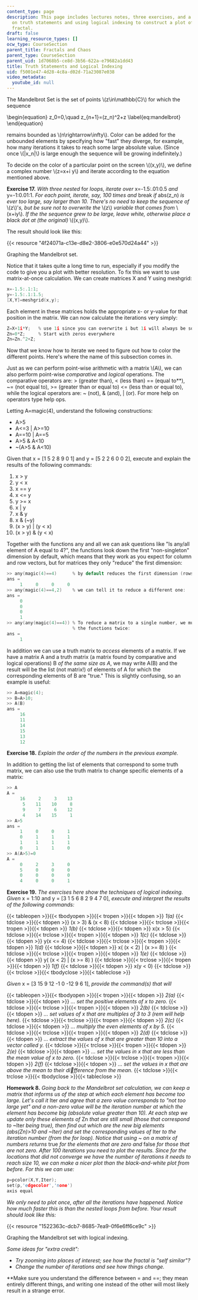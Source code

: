 ```yaml
---
content_type: page
description: This page includes lectures notes, three exercises, and a homework assignment
  on truth statements and using logical indexing to construct a plot of the Mandlebrot
  fractal.
draft: false
learning_resource_types: []
ocw_type: CourseSection
parent_title: Fractals and Chaos
parent_type: CourseSection
parent_uid: 1d7068b5-ce8d-3b56-622a-e79682a1dd43
title: Truth Statements and Logical Indexing
uid: f5001e47-4d28-4c8a-d02d-71a23087e038
video_metadata:
  youtube_id: null
---
```

The Mandelbrot Set is the set of points \\(z\\in\\mathbb{C}\\) for which the sequence

\\begin{equation} z\_0=0,\\quad z\_{n+1}=(z\_n)^2+z \\label{eq:mandelbrot} \\end{equation}

remains bounded as \\(n\\rightarrow\\infty\\). Color can be added for the unbounded elements by specifying how "fast" they diverge, for example, how many iterations it takes to reach some large absolute value. (Since once \\(|x\_n|\\) is large enough the sequence will be growing indefinitely.)

To decide on the color of a particular point on the screen \\((x,y)\\), we define a complex number \\(z=x+i y\\) and iterate according to the equation mentioned above.

**Exercise 17.** _With three nested_ for _loops, iterate over_ x=-1.5:.01:0.5 _and_ y=-1:0.01:1. _For each point, iterate, say, 100 times and_ break _if_ abs(z\_n) _is ever too large, say larger than 10. There's no need to keep the sequence of_ \\(z\\)'_s, but be sure not to overwrite the_ \\(z\\) _variable that comes from_ \\(x+iy\\). _If the the sequence grew to be large, leave white, otherwise place a black dot at (the original)_ \\((x,y)\\).

The result should look like this:

{{< resource "4f24071a-c13e-d8e2-3806-e0e570d24a44" >}}

Graphing the Mandelbrot set.

Notice that it takes quite a long time to run, especially if you modify the code to give you a plot with better resolution. To fix this we want to use matrix-at-once calculation. We can create matrices X and Y using meshgrid:

```c
x=-1.5:.1:1;
y=-1.5:.1:1.5;
[X,Y]=meshgrid(x,y);
```

Each element in these matrices holds the appropriate x- or y-value for that position in the matrix. We can now calculate the iterations very simply:

```c
Z=X+1i*Y;   % use 1i since you can overwrite i but 1i will always be sqrt(-1)
Zn=0*Z;     % Start with zeros everywhere
Zn=Zn.^2+Z; 
```

Now that we know how to iterate we need to figure out how to color the different points. Here's where the name of this subsection comes in.

Just as we can perform point-wise arithmetic with a matrix \\(A\\), we can also perform point-wise _comparative_ and _logical_ operations. The comparative operators are: > (greater than), \< (less than) == (equal to\*\*), ~= (not equal to), >= (greater than or equal to) \<= (less than or equal to), while the logical operators are: ~ (not), & (and), | (or). For more help on operators type help ops.

Letting A=magic(4), understand the following constructions:

- A>5
- A\<=3 | A>=10
- A==10 | A==5
- A>5 & A\<10
- ~(A>5 & A\<10)

Given that x = \[1 5 2 8 9 0 1\] and y = \[5 2 2 6 0 0 2\], execute and explain the results of the following commands:

1. x > y
2. y \< x
3. x == y
4. x \<= y
5. y >= x
6. x | y
7. x & y
8. x & (~y)
9. (x > y) | (y \< x)
10. (x > y) & (y \< x)

Together with the functions any and all we can ask questions like "Is any/all element of A equal to 4?", the functions look down the first "non-singleton" dimension by default, which means that they work as you expect for column and row vectors, but for matrices they only "reduce" the first dimension:

```c
>> any(magic(4)==4)      % by default reduces the first dimension (rows):
ans =
     1     0     0     0
>> any(magic(4)==4,2)    % we can tell it to reduce a different one:
ans =
     0
     0
     0
     1
>> any(any(magic(4)==4)) % To reduce a matrix to a single number, we must apply
                         % the functions twice:
ans =
     1
```

In addition we can use a truth matrix to _access_ elements of a matrix. If we have a matrix A and a truth matrix (a matrix found by comparative and logical operations) B _of the same size as A_, we may write A(B) and the result will be the list (not matrix!) of elements of A for which the corresponding elements of B are "true." This is slightly confusing, so an example is useful:

```c
>> A=magic(4);
>> B=A>10;
>> A(B)
ans =
     16
     11
     14
     15
     13
     12
```

**Exercise 18.** _Explain the order of the numbers in the previous example._

In addition to getting the list of elements that correspond to some truth matrix, we can also use the truth matrix to change specific elements of a matrix:

```c
>> A
A =
     16     2     3    13
      5    11    10     8
      9     7     6    12
      4    14    15     1
>> A>5
ans =
     1     0     0     1
     0     1     1     1
     1     1     1     1
     0     1     1     0
>> A(A>5)=0
A =
     0     2     3     0
     5     0     0     0
     0     0     0     0
     4     0     0     1
```

**Exercise 19.** _The exercises here show the techniques of logical indexing. Given_ x = 1:10 and y = \[3 1 5 6 8 2 9 4 7 0\], _execute and interpret the results of the following commands:_

{{< tableopen >}}{{< tbodyopen >}}{{< tropen >}}{{< tdopen >}}
_1(a)_
{{< tdclose >}}{{< tdopen >}}
(x &gt; 3) &amp; (x &lt; 8)
{{< tdclose >}}{{< trclose >}}{{< tropen >}}{{< tdopen >}}
_1(b)_
{{< tdclose >}}{{< tdopen >}}
x(x &gt; 5)
{{< tdclose >}}{{< trclose >}}{{< tropen >}}{{< tdopen >}}
_1(c)_
{{< tdclose >}}{{< tdopen >}}
y(x &lt;= 4)
{{< tdclose >}}{{< trclose >}}{{< tropen >}}{{< tdopen >}}
_1(d)_
{{< tdclose >}}{{< tdopen >}}
x( (x &lt; 2) | (x &gt;= 8) )
{{< tdclose >}}{{< trclose >}}{{< tropen >}}{{< tdopen >}}
_1(e)_
{{< tdclose >}}{{< tdopen >}}
y( (x &lt; 2) | (x &gt;= 8) )
{{< tdclose >}}{{< trclose >}}{{< tropen >}}{{< tdopen >}}
_1(f)_
{{< tdclose >}}{{< tdopen >}}
x(y &lt; 0)
{{< tdclose >}}{{< trclose >}}{{< tbodyclose >}}{{< tableclose >}}

_Given_ x = \[3 15 9 12 -1 0 -12 9 6 1\], _provide the command(s) that will_

{{< tableopen >}}{{< tbodyopen >}}{{< tropen >}}{{< tdopen >}}
_2(a)_
{{< tdclose >}}{{< tdopen >}}
_… set the positive elements of x to zero._
{{< tdclose >}}{{< trclose >}}{{< tropen >}}{{< tdopen >}}
_2(b)_
{{< tdclose >}}{{< tdopen >}}
_… set values of x that are multiples of 3 to 3 (rem will help here)._
{{< tdclose >}}{{< trclose >}}{{< tropen >}}{{< tdopen >}}
_2(c)_
{{< tdclose >}}{{< tdopen >}}
_… multiply the even elements of x by 5._
{{< tdclose >}}{{< trclose >}}{{< tropen >}}{{< tdopen >}}
_2(d)_
{{< tdclose >}}{{< tdopen >}}
_… extract the values of x that are greater than 10 into a vector called y._
{{< tdclose >}}{{< trclose >}}{{< tropen >}}{{< tdopen >}}
_2(e)_
{{< tdclose >}}{{< tdopen >}}
_… set the values in x that are less than the mean value of x to zero._
{{< tdclose >}}{{< trclose >}}{{< tropen >}}{{< tdopen >}}
_2(f)_
{{< tdclose >}}{{< tdopen >}}
_… set the values in x that are above the mean to their difference from the mean._
{{< tdclose >}}{{< trclose >}}{{< tbodyclose >}}{{< tableclose >}}

**Homework 8.** _Going back to the Mandelbrot set calculation, we can keep a matrix that informs us of the step at which each element has become too large. Let's call it_ Iter _and agree that a zero value corresponds to_ _"not too large yet" and a non-zero value will be the iteration number at which the element has become big (absolute value greater than 10). At each step we update only these elements of_ Zn _that are still small (those that correspond to_ ~Iter _being true), then find out which are the new big elements (_abs(Zn)>10 _and_ ~Iter_) and set the corresponding values of_ Iter _to the iteration number (from the for loop). Notice that using_ ~ _on a matrix of numbers returns_ true _for the elements that are zero and_ false _for those that are not zero. After 100 iterations you need to plot the results. Since for the locations that did not converge we have the number of iterations it needs to reach size 10, we can make a nicer plot than the black-and-white plot from before. For this we can use:_

```c
p=pcolor(X,Y,Iter);
set(p,'edgecolor','none')
axis equal
```

_We only need to plot once, after all the iterations have happened. Notice how much faster this is than the nested loops from before. Your result should look like this:_

{{< resource "1522363c-dcb7-8685-7ea9-0f6e6ff6ce9c" >}}

Graphing the Mandelbrot set with logical indexing.

_Some ideas for "extra credit":_

- _Try zooming into places of interest; see how the fractal is "self similar"?_
- _Change the number of iterations and see how things change._

\*\*Make sure you understand the difference between = and ==; they mean entirely different things, and writing one instead of the other will most likely result in a strange error.